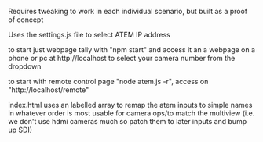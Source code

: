 Requires tweaking to work in each individual scenario, but built as a proof of concept

Uses the settings.js file to select ATEM IP address

to start just webpage tally with "npm start" and access it an a webpage on a phone or pc at http://localhost to select your camera number from the dropdown

to start with remote control page "node atem.js -r", access on "http://localhost/remote"

index.html uses an labelled array to remap the atem inputs to simple names in whatever order is most usable for camera ops/to match the multiview (i.e. we don't use hdmi cameras much so patch them to later inputs and bump up SDI)